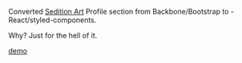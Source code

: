 Converted [Sedition Art](https://www.seditionart.com) Profile section from Backbone/Bootstrap to - React/styled-components.

Why? Just for the hell of it.

[demo](https://markradomski.github.io/app/sedition-art/)
